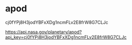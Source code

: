 # apod
cj0fYPj8H3jodYBFxXDg1ncmFLv2E8frW8G7CLJc



https://api.nasa.gov/planetary/apod?api_key=cj0fYPj8H3jodYBFxXDg1ncmFLv2E8frW8G7CLJc